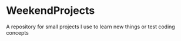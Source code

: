 # WeekendProjects
A repository for small projects I use to learn new things or test coding concepts
